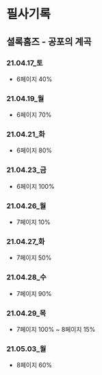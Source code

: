 # 필사기록

## 셜록홈즈 - 공포의 계곡

### 21.04.17_토

- 6페이지 40%

### 21.04.19_월

- 6페이지 70%

### 21.04.21_화

- 6페이지 80%

### 21.04.23_금

- 6페이지 100%

### 21.04.26_월

- 7페이지 10%

### 21.04.27_화

- 7페이지  50%

### 21.04.28_수

- 7페이지 90%

### 21.04.29_목

- 7페이지 100% ~ 8페이지 15%

### 21.05.03_월

- 8페이지 60%